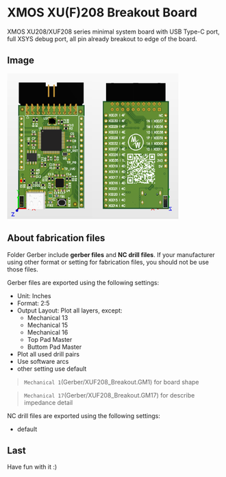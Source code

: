 # XMOS XU(F)208 Breakout Board
XMOS XU208/XUF208 series minimal system board with USB Type-C port, full XSYS debug port, all pin already breakout to edge of the board.

## Image
<img src="image/top_view.png" height="340" width="200"><img src="image/bottom_view.png" height="340" width="200">

## About fabrication files
Folder Gerber include **gerber files** and **NC drill files**. If your manufacturer using other format or setting for fabrication files, you should not be use those files.

Gerber files are exported using the following settings:
* Unit: Inches
* Format: 2:5
* Output Layout: Plot all layers, except:
    * Mechanical 13
    * Mechanical 15
    * Mechanical 16
    * Top Pad Master
    * Buttom Pad Master
* Plot all used drill pairs
* Use software arcs
* other setting use default

> `Mechanical 1`(Gerber/XUF208_Breakout.GM1) for board shape

> `Mechanical 17`(Gerber/XUF208_Breakout.GM17) for describe impedance detail

NC drill files are exported using the following settings:
* default

## Last
Have fun with it :)